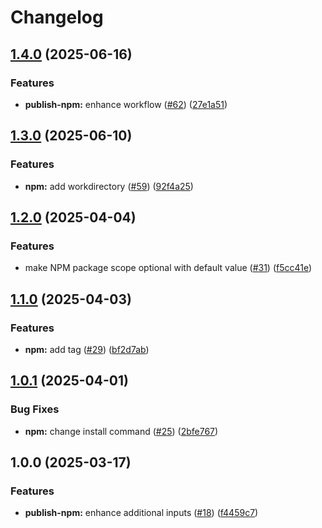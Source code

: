 # Changelog

## [1.4.0](https://github.com/iExecBlockchainComputing/github-actions-workflows/compare/publish-npm-v1.3.0...publish-npm-v1.4.0) (2025-06-16)


### Features

* **publish-npm:** enhance workflow ([#62](https://github.com/iExecBlockchainComputing/github-actions-workflows/issues/62)) ([27e1a51](https://github.com/iExecBlockchainComputing/github-actions-workflows/commit/27e1a51cf2c294fc97f498264ed8b2d958b31f04))

## [1.3.0](https://github.com/iExecBlockchainComputing/github-actions-workflows/compare/publish-npm-v1.2.0...publish-npm-v1.3.0) (2025-06-10)


### Features

* **npm:** add workdirectory ([#59](https://github.com/iExecBlockchainComputing/github-actions-workflows/issues/59)) ([92f4a25](https://github.com/iExecBlockchainComputing/github-actions-workflows/commit/92f4a250a64abe84d3df2ced8b4597395b87fd52))

## [1.2.0](https://github.com/iExecBlockchainComputing/github-actions-workflows/compare/publish-npm-v1.1.0...publish-npm-v1.2.0) (2025-04-04)


### Features

* make NPM package scope optional with default value ([#31](https://github.com/iExecBlockchainComputing/github-actions-workflows/issues/31)) ([f5cc41e](https://github.com/iExecBlockchainComputing/github-actions-workflows/commit/f5cc41ef8638d3c6b726984b9750dccaba936e48))

## [1.1.0](https://github.com/iExecBlockchainComputing/github-actions-workflows/compare/publish-npm-v1.0.1...publish-npm-v1.1.0) (2025-04-03)


### Features

* **npm:** add tag ([#29](https://github.com/iExecBlockchainComputing/github-actions-workflows/issues/29)) ([bf2d7ab](https://github.com/iExecBlockchainComputing/github-actions-workflows/commit/bf2d7ab8fa561d36c00059895942b1ea7ed753d7))

## [1.0.1](https://github.com/iExecBlockchainComputing/github-actions-workflows/compare/publish-npm-v1.0.0...publish-npm-v1.0.1) (2025-04-01)


### Bug Fixes

* **npm:** change install command ([#25](https://github.com/iExecBlockchainComputing/github-actions-workflows/issues/25)) ([2bfe767](https://github.com/iExecBlockchainComputing/github-actions-workflows/commit/2bfe7670ae21668e5ac1266e0d180943b46cb0c6))

## 1.0.0 (2025-03-17)


### Features

* **publish-npm:** enhance additional inputs ([#18](https://github.com/iExecBlockchainComputing/github-actions-workflows/issues/18)) ([f4459c7](https://github.com/iExecBlockchainComputing/github-actions-workflows/commit/f4459c72016280d3071b3f1772e6e43946b44c12))
